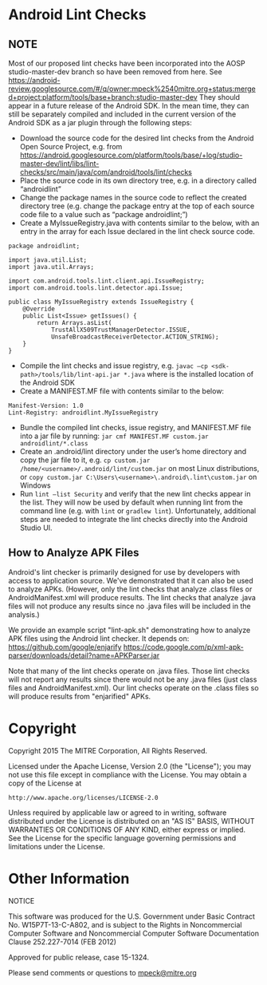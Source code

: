 Android Lint Checks
===================

NOTE
----
Most of our proposed lint checks have been incorporated into the AOSP
studio-master-dev branch so have been removed from here.
See https://android-review.googlesource.com/#/q/owner:mpeck%2540mitre.org+status:merged+project:platform/tools/base+branch:studio-master-dev
They should appear in a future release of the Android SDK.
In the mean time, they can still be separately compiled and included in the current
version of the Android SDK as a jar plugin through the following steps:

* Download the source code for the desired lint checks from the Android Open Source Project, e.g. from https://android.googlesource.com/platform/tools/base/+log/studio-master-dev/lint/libs/lint-checks/src/main/java/com/android/tools/lint/checks
* Place the source code in its own directory tree, e.g. in a directory called “androidlint”
* Change the package names in the source code to reflect the created directory tree (e.g. change the package entry at the top of each source code file to a value such as “package androidlint;”)
* Create a MyIssueRegistry.java with contents similar to the below, with an entry in the array for each Issue declared in the lint check source code.
```
package androidlint;

import java.util.List;
import java.util.Arrays;

import com.android.tools.lint.client.api.IssueRegistry;
import com.android.tools.lint.detector.api.Issue;

public class MyIssueRegistry extends IssueRegistry {
	@Override
	public List<Issue> getIssues() {
        return Arrays.asList(
            TrustAllX509TrustManagerDetector.ISSUE,
            UnsafeBroadcastReceiverDetector.ACTION_STRING);
	}
}
```
* Compile the lint checks and issue registry, e.g. ```javac –cp <sdk-path>/tools/lib/lint-api.jar *.java``` where <sdk-path> is the installed location of the Android SDK
* Create a MANIFEST.MF file with contents similar to the below:
```
Manifest-Version: 1.0
Lint-Registry: androidlint.MyIssueRegistry
```
* Bundle the compiled lint checks, issue registry, and MANIFEST.MF file into a jar file by running: ```jar cmf MANIFEST.MF custom.jar androidlint/*.class```
* Create an .android/lint directory under the user’s home directory and copy the jar file to it, e.g. ```cp custom.jar /home/<username>/.android/lint/custom.jar``` on most Linux distributions, or ```copy custom.jar C:\Users\<username>\.android\.lint\custom.jar``` on Windows
* Run ```lint –list Security``` and verify that the new lint checks appear in the list. They will now be used by default when running lint from the command line (e.g. with ```lint``` or ```gradlew lint```). Unfortunately, additional steps are needed to integrate the lint checks directly into the Android Studio UI.

How to Analyze APK Files
------------------------
Android's lint checker is primarily designed for use by developers
with access to application source. We've demonstrated that it
can also be used to analyze APKs. (However, only the lint checks
that analyze .class files or AndroidManifest.xml will produce
results. The lint checks that analyze .java files will not
produce any results since no .java files will be included
in the analysis.)

We provide an example script "lint-apk.sh" demonstrating how
to analyze APK files using the Android lint checker. It depends on:
https://github.com/google/enjarify
https://code.google.com/p/xml-apk-parser/downloads/detail?name=APKParser.jar

Note that many of the lint checks operate on .java files. Those lint checks
will not report any results since there would not be any .java files
(just class files and AndroidManifest.xml). Our lint checks operate
on the .class files so will produce results from "enjarified" APKs.

Copyright
=========
Copyright 2015 The MITRE Corporation, All Rights Reserved.

Licensed under the Apache License, Version 2.0 (the "License");
you may not use this file except in compliance with the License.
You may obtain a copy of the License at

    http://www.apache.org/licenses/LICENSE-2.0

Unless required by applicable law or agreed to in writing, software
distributed under the License is distributed on an "AS IS" BASIS,
WITHOUT WARRANTIES OR CONDITIONS OF ANY KIND, either express or implied.
See the License for the specific language governing permissions and
limitations under the License.

Other Information
=================
NOTICE

This software was produced for the U.S. Government under
Basic Contract No. W15P7T-13-C-A802, and is subject to the Rights
in Noncommercial Computer Software and Noncommercial Computer
Software Documentation Clause 252.227-7014 (FEB 2012)

Approved for public release, case 15-1324.

Please send comments or questions to mpeck@mitre.org
